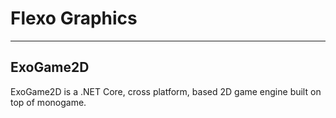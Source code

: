 # Flexo Graphics



---

## ExoGame2D
ExoGame2D is a .NET Core, cross platform, based 2D game engine built on top of monogame.
